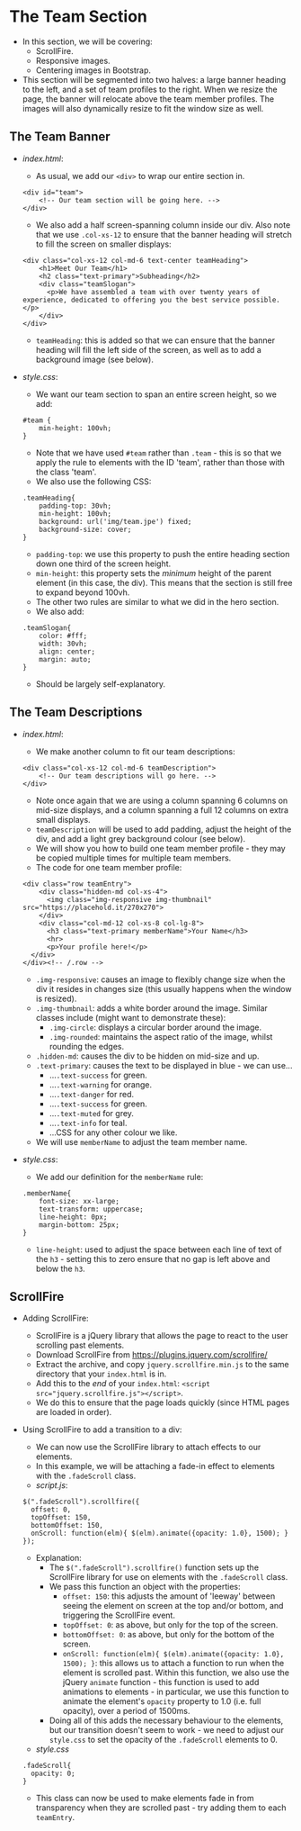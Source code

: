 # The Team Section

- In this section, we will be covering:
  - ScrollFire.
  - Responsive images.
  - Centering images in Bootstrap.
- This section will be segmented into two halves: a large banner heading to the left,
and a set of team profiles to the right. When we resize the page, the banner will
relocate above the team member profiles. The images will also dynamically resize to fit 
the window size as well.

## The Team Banner

- *index.html*:
  - As usual, we add our `<div>` to wrap our entire section in.
  
  ```
  <div id="team">
	  <!-- Our team section will be going here. -->
  </div>
  ```
  
  - We also add a half screen-spanning column inside our div. Also note that we use
  `.col-xs-12` to ensure that the banner heading will stretch to fill the screen on
  smaller displays:
  
  ```
  <div class="col-xs-12 col-md-6 text-center teamHeading">
	  <h1>Meet Our Team</h1>
	  <h2 class="text-primary">Subheading</h2>
	  <div class="teamSlogan">
		<p>We have assembled a team with over twenty years of experience, dedicated to offering you the best service possible.</p>
	  </div>
  </div>
  ```
  
  - `teamHeading`: this is added so that we can ensure that the banner heading will
  fill the left side of the screen, as well as to add a background image (see below).

- *style.css*:
  - We want our team section to span an entire screen height, so we add:
  
  ```
  #team {
      min-height: 100vh;
  }
  ```
  
  - Note that we have used `#team` rather than `.team` - this is so that we apply
  the rule to elements with the ID 'team', rather than those with the class 'team'.
  - We also use the following CSS:
  
  ```
  .teamHeading{
      padding-top: 30vh;
	  min-height: 100vh;
	  background: url('img/team.jpe') fixed;
	  background-size: cover;
  }
  ```
  
  - `padding-top`: we use this property to push the entire heading section down one
  third of the screen height.
  - `min-height`: this property sets the _minimum_ height of the parent element (in this
  case, the div). This means that the section is still free to expand beyond 100vh.
  - The other two rules are similar to what we did in the hero section.
  - We also add:
  
  ```
  .teamSlogan{
	  color: #fff;
	  width: 30vh;
	  align: center;
	  margin: auto;
  }
  ```
  
  - Should be largely self-explanatory.
  
## The Team Descriptions
- *index.html*:
  - We make another column to fit our team descriptions:
  
  ```
  <div class="col-xs-12 col-md-6 teamDescription">
	  <!-- Our team descriptions will go here. -->
  </div>
  ```
  
  - Note once again that we are using a column spanning 6 columns on mid-size displays,
  and a column spanning a full 12 columns on extra small displays.
  - `teamDescription` will be used to add padding, adjust the height of the div, and
  add a light grey background colour (see below).
  - We will show you how to build one team member profile - they may be copied multiple
  times for multiple team members.
  - The code for one team member profile:
  
  ```
  <div class="row teamEntry">
	  <div class="hidden-md col-xs-4">
		<img class="img-responsive img-thumbnail" src="https://placehold.it/270x270">
	  </div>
	  <div class="col-md-12 col-xs-8 col-lg-8">
		<h3 class="text-primary memberName">Your Name</h3>
		<hr>
		<p>Your profile here!</p>
	</div>
  </div><!-- /.row -->
  ```
  
  - `.img-responsive`: causes an image to flexibly change size when the div it resides
  in changes size (this usually happens when the window is resized).
  - `.img-thumbnail`: adds a white border around the image. Similar classes include (might 
  want to demonstrate these):
	  - `.img-circle`: displays a circular border around the image.
	  - `.img-rounded`: maintains the aspect ratio of the image, whilst rounding the edges.
  - `.hidden-md`: causes the div to be hidden on mid-size and up.
  - `.text-primary`: causes the text to be displayed in blue - we can use...
	- ...`.text-success` for green.
	- ...`.text-warning` for orange.
	- ...`.text-danger` for red.
	- ...`.text-success` for green.
	- ...`.text-muted` for grey.
	- ...`.text-info` for teal.
	- ...CSS for any other colour we like.
  - We will use `memberName` to adjust the team member name.
- *style.css*:
  - We add our definition for the `memberName` rule:
  
  ```
  .memberName{
	  font-size: xx-large;
	  text-transform: uppercase;
	  line-height: 0px;
	  margin-bottom: 25px;
  }
  ```
  
  - `line-height`: used to adjust the space between each line of text of the `h3` - setting this
  to zero ensure that no gap is left above and below the `h3`.
  
## ScrollFire

- Adding ScrollFire:
  - ScrollFire is a jQuery library that allows the page to react to the user
  scrolling past elements.
  - Download ScrollFire from https://plugins.jquery.com/scrollfire/
  - Extract the archive, and copy `jquery.scrollfire.min.js` to the same directory
  that your `index.html` is in.
  - Add this to the _end_ of your `index.html`: `<script src="jquery.scrollfire.js"></script>`.
  - We do this to ensure that the page loads quickly (since HTML pages are loaded in order).
- Using ScrollFire to add a transition to a div:
  - We can now use the ScrollFire library to attach effects to our elements.
  - In this example, we will be attaching a fade-in effect to elements with the
  `.fadeScroll` class.
  - *script.js*:

  ```
  $(".fadeScroll").scrollfire({
    offset: 0,
    topOffset: 150,
    bottomOffset: 150,
    onScroll: function(elm){ $(elm).animate({opacity: 1.0}, 1500); }
  });
  ```

  - Explanation:
    - The `$(".fadeScroll").scrollfire()` function sets up the ScrollFire
    library for use on elements with the `.fadeScroll` class.
    - We pass this function an object with the properties:
      - `offset: 150`: this adjusts the amount of 'leeway' between seeing the element
      on screen at the top and/or bottom, and triggering the ScrollFire event.
      - `topOffset: 0`: as above, but only for the top of the screen.
      - `bottomOffset: 0`: as above, but only for the bottom of the screen.
      - `onScroll: function(elm){ $(elm).animate({opacity: 1.0}, 1500); }`: this
      allows us to attach a function to run when the element is scrolled past. Within
      this function, we also use the jQuery `animate` function - this function
      is used to add animations to elements - in particular, we use this function
      to animate the element's `opacity` property to 1.0 (i.e. full opacity), over
      a period of 1500ms.
    - Doing all of this adds the necessary behaviour to the elements, but our
    transition doesn't seem to work - we need to adjust our `style.css` to
    set the opacity of the `.fadeScroll` elements to 0.
  - *style.css*

  ```
  .fadeScroll{
    opacity: 0;
  }
  ```

  - This class can now be used to make elements fade in from transparency when
  they are scrolled past - try adding them to each `teamEntry`.

